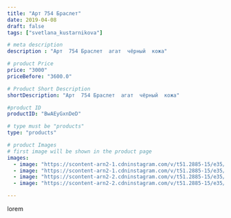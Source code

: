 ```yaml
---
title: "Арт 754 Браслет"
date: 2019-04-08
draft: false
tags: ["svetlana_kustarnikova"]

# meta description
description : "Арт  754 Браслет  агат  чёрный  кожа"

# product Price
price: "3000"
priceBefore: "3600.0"

# Product Short Description
shortDescription: "Арт  754 Браслет  агат  чёрный  кожа"

#product ID
productID: "BwAEyGxnDeD"

# type must be "products"
type: "products"

# product Images
# first image will be shown in the product page
images:
  - image: "https://scontent-arn2-1.cdninstagram.com/v/t51.2885-15/e35/54512556_2299110510410459_1180487677351055141_n.jpg?tp=1&_nc_ht=scontent-arn2-1.cdninstagram.com&_nc_cat=111&_nc_ohc=8dCioIDIN1MAX_JjhQJ&oh=88d9cb5f1505df915837c8e4b3714be3&oe=606A37B1&ig_cache_key=MjAxNzYzMzY2NTMwMDc2MTA0Mg%3D%3D.2"
  - image: "https://scontent-arn2-1.cdninstagram.com/v/t51.2885-15/e35/56697169_2253176361666855_6952035526481821165_n.jpg?se=8&tp=1&_nc_ht=scontent-arn2-1.cdninstagram.com&_nc_cat=103&_nc_ohc=CgHp_WuKaw0AX_U2T4Q&oh=a9ed2ee637e891bf9416a2e3a17b4b82&oe=606CF86B&ig_cache_key=MjAxNzYzMzY2NTI4Mzk0ODcyNw%3D%3D.2"
  - image: "https://scontent-arn2-2.cdninstagram.com/v/t51.2885-15/e35/56412500_176691889984652_964315137526152580_n.jpg?se=8&tp=1&_nc_ht=scontent-arn2-2.cdninstagram.com&_nc_cat=108&_nc_ohc=1edfHw4JmfYAX9Irqxw&oh=471ac237a446cd0319ca9ee0969d5c12&oe=606AA5A6&ig_cache_key=MjAxNzYzMzY2NTMwMDY1MjAxOQ%3D%3D.2"
  - image: "https://scontent-arn2-2.cdninstagram.com/v/t51.2885-15/e35/57156545_164369747849153_4010059656862662963_n.jpg?tp=1&_nc_ht=scontent-arn2-2.cdninstagram.com&_nc_cat=105&_nc_ohc=WyZEIvEO87EAX_tlTi3&oh=4ba03affcd7879a9854813dd840cc263&oe=606CC5B6&ig_cache_key=MjAxNzYzMzY2NTI5MjI1NTg1Mg%3D%3D.2"

---
```

lorem
